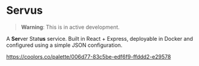 # Servus

> **Warning**: This is in active development.

A **Ser**ver Stat**us** service. Built in React + Express, deployable in Docker and configured using a simple JSON configuration.

https://coolors.co/palette/006d77-83c5be-edf6f9-ffddd2-e29578